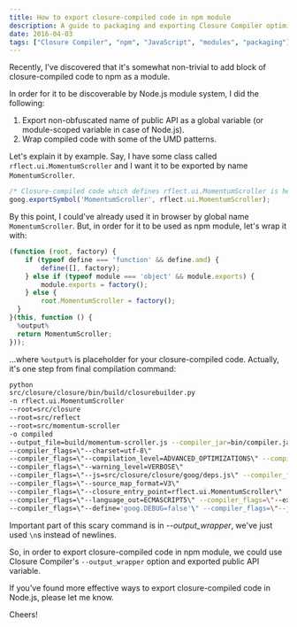 ```yaml
---
title: How to export closure-compiled code in npm module
description: A guide to packaging and exporting Closure Compiler optimized JavaScript code as npm modules for distribution.
date: 2016-04-03
tags: ["Closure Compiler", "npm", "JavaScript", "modules", "packaging"]
---
```


Recently, I've discovered that it's somewhat non-trivial to add block of closure-compiled code to npm as a module.

In order for it to be discoverable by Node.js module system, I did the following:

1. Export non-obfuscated name of public API as a global variable (or module-scoped variable in case of Node.js).
2. Wrap compiled code with some of the UMD patterns.

Let's explain it by example. Say, I have some class called `rflect.ui.MomentumScroller` and I want it to be exported by name `MomentumScroller`.

```javascript
/* Closure-compiled code which defines rflect.ui.MomentumScroller is here. */
goog.exportSymbol('MomentumScroller', rflect.ui.MomentumScroller);
```

By this point, I could've already used it in browser by global name `MomentumScroller`. But, in order for it to be used as npm module, let's wrap it with:

```javascript
(function (root, factory) {
    if (typeof define === 'function' && define.amd) {
        define([], factory);
    } else if (typeof module === 'object' && module.exports) {
        module.exports = factory();
    } else {
        root.MomentumScroller = factory();
  }
}(this, function () {
  %output%
  return MomentumScroller;
}));
```

…where `%output%` is placeholder for your closure-compiled code. Actually, it's one step from final compilation command:

```bash
python 
src/closure/closure/bin/build/closurebuilder.py 
-n rflect.ui.MomentumScroller 
--root=src/closure 
--root=src/reflect 
--root=src/momentum-scroller 
-o compiled 
--output_file=build/momentum-scroller.js --compiler_jar=bin/compiler.jar 
--compiler_flags=\"--charset=utf-8\" 
--compiler_flags=\"--compilation_level=ADVANCED_OPTIMIZATIONS\" --compiler_flags=\"--summary_detail_level=3\" 
--compiler_flags=\"--warning_level=VERBOSE\" 
--compiler_flags=\"--js=src/closure/closure/goog/deps.js\" --compiler_flags=\"--debug=false\" 
--compiler_flags=\"--source_map_format=V3\" 
--compiler_flags=\"--closure_entry_point=rflect.ui.MomentumScroller\" --compiler_flags=\"--language_in=ECMASCRIPT6\" 
--compiler_flags=\"--language_out=ECMASCRIPT5\" --compiler_flags=\"--externs=src/externs.js\" 
--compiler_flags=\"--define='goog.DEBUG=false'\" --compiler_flags=\"--js=src/momentum-scroller/api.js\" --compiler_flags=\"--process_common_js_modules\" --compiler_flags=\"--output_wrapper=;(function (root, factory) {\n    if (typeof define === 'function' && define.amd) {\n        define([], factory);\n    } else if (typeof module === 'object' && module.exports) {\n        module.exports = factory();\n    } else {\n        root.MomentumScroller = factory();\n  }\n}(this, function () {\n  %output%\n  return MomentumScroller;\n}));\"
```

Important part of this scary command is in *--output_wrapper*, we've just used `\n`s instead of newlines.

So, in order to export closure-compiled code in npm module, we could use Closure Compiler's `--output_wrapper` option and exported public API variable.

If you've found more effective ways to export closure-compiled code in Node.js, please let me know.

Cheers!